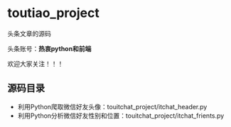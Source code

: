 # toutiao_project
头条文章的源码

头条账号：**热衷python和前端**

欢迎大家关注！！！

## 源码目录

* 利用Python爬取微信好友头像：touitchat_project/itchat_header.py
* 利用Python分析微信好友性别和位置：touitchat_project/itchat_frients.py
